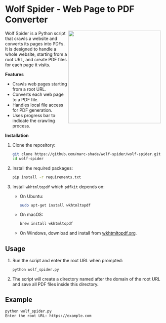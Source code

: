 # Wolf Spider - Web Page to PDF Converter

<img src="https://2acrestudios.com/wp-content/uploads/2024/06/00015-2283926452.png" style="width: 300px;" align="right" />

Wolf Spider is a Python script that crawls a website and converts its pages into PDFs. It is designed to handle a whole website, starting from a root URL, and create PDF files for each page it visits.

**Features**
- Crawls web pages starting from a root URL.
- Converts each web page to a PDF file.
- Handles local file access for PDF generation.
- Uses progress bar to indicate the crawling process.

**Installation**

1. Clone the repository:
    ```bash
    git clone https://github.com/marc-shade/wolf-spider/wolf-spider.git
    cd wolf-spider
    ```

2. Install the required packages:
    ```bash
    pip install -r requirements.txt
    ```

3. Install `wkhtmltopdf` which `pdfkit` depends on:
    - On Ubuntu:
        ```bash
        sudo apt-get install wkhtmltopdf
        ```
    - On macOS:
        ```bash
        brew install wkhtmltopdf
        ```
    - On Windows, download and install from [wkhtmltopdf.org](https://wkhtmltopdf.org/downloads.html).

## Usage

1. Run the script and enter the root URL when prompted:
    ```bash
    python wolf_spider.py
    ```

2. The script will create a directory named after the domain of the root URL and save all PDF files inside this directory.

## Example
```bash
python wolf_spider.py
Enter the root URL: https://example.com
```
